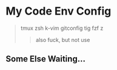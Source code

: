 # My Code Env Config

> tmux  zsh k-vim gitconfig tig fzf z
>> also fuck, but not use

## Some Else Waiting...

